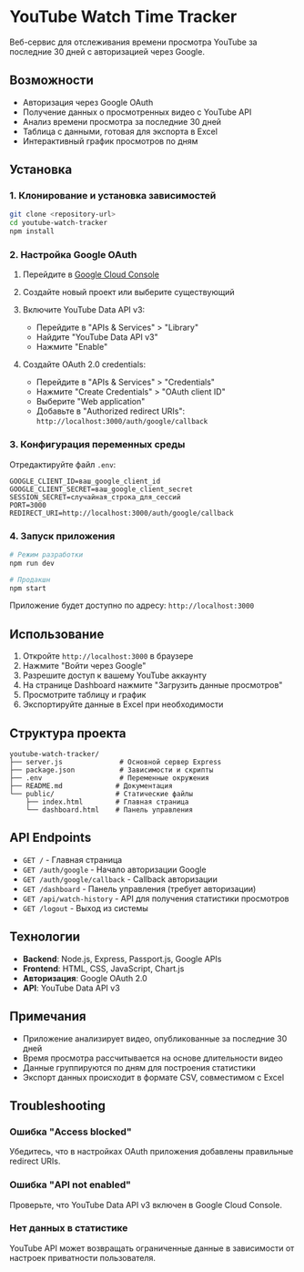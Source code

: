 # YouTube Watch Time Tracker

Веб-сервис для отслеживания времени просмотра YouTube за последние 30 дней с авторизацией через Google.

## Возможности

- Авторизация через Google OAuth
- Получение данных о просмотренных видео с YouTube API
- Анализ времени просмотра за последние 30 дней
- Таблица с данными, готовая для экспорта в Excel
- Интерактивный график просмотров по дням

## Установка

### 1. Клонирование и установка зависимостей

```bash
git clone <repository-url>
cd youtube-watch-tracker
npm install
```

### 2. Настройка Google OAuth

1. Перейдите в [Google Cloud Console](https://console.cloud.google.com/)
2. Создайте новый проект или выберите существующий
3. Включите YouTube Data API v3:
   - Перейдите в "APIs & Services" > "Library"
   - Найдите "YouTube Data API v3"
   - Нажмите "Enable"

4. Создайте OAuth 2.0 credentials:
   - Перейдите в "APIs & Services" > "Credentials"
   - Нажмите "Create Credentials" > "OAuth client ID"
   - Выберите "Web application"
   - Добавьте в "Authorized redirect URIs": `http://localhost:3000/auth/google/callback`

### 3. Конфигурация переменных среды

Отредактируйте файл `.env`:

```env
GOOGLE_CLIENT_ID=ваш_google_client_id
GOOGLE_CLIENT_SECRET=ваш_google_client_secret
SESSION_SECRET=случайная_строка_для_сессий
PORT=3000
REDIRECT_URI=http://localhost:3000/auth/google/callback
```

### 4. Запуск приложения

```bash
# Режим разработки
npm run dev

# Продакшн
npm start
```

Приложение будет доступно по адресу: `http://localhost:3000`

## Использование

1. Откройте `http://localhost:3000` в браузере
2. Нажмите "Войти через Google"
3. Разрешите доступ к вашему YouTube аккаунту
4. На странице Dashboard нажмите "Загрузить данные просмотров"
5. Просмотрите таблицу и график
6. Экспортируйте данные в Excel при необходимости

## Структура проекта

```
youtube-watch-tracker/
├── server.js              # Основной сервер Express
├── package.json           # Зависимости и скрипты
├── .env                   # Переменные окружения
├── README.md             # Документация
└── public/               # Статические файлы
    ├── index.html        # Главная страница
    └── dashboard.html    # Панель управления
```

## API Endpoints

- `GET /` - Главная страница
- `GET /auth/google` - Начало авторизации Google
- `GET /auth/google/callback` - Callback авторизации
- `GET /dashboard` - Панель управления (требует авторизации)
- `GET /api/watch-history` - API для получения статистики просмотров
- `GET /logout` - Выход из системы

## Технологии

- **Backend**: Node.js, Express, Passport.js, Google APIs
- **Frontend**: HTML, CSS, JavaScript, Chart.js
- **Авторизация**: Google OAuth 2.0
- **API**: YouTube Data API v3

## Примечания

- Приложение анализирует видео, опубликованные за последние 30 дней
- Время просмотра рассчитывается на основе длительности видео
- Данные группируются по дням для построения статистики
- Экспорт данных происходит в формате CSV, совместимом с Excel

## Troubleshooting

### Ошибка "Access blocked"
Убедитесь, что в настройках OAuth приложения добавлены правильные redirect URIs.

### Ошибка "API not enabled"
Проверьте, что YouTube Data API v3 включен в Google Cloud Console.

### Нет данных в статистике
YouTube API может возвращать ограниченные данные в зависимости от настроек приватности пользователя.